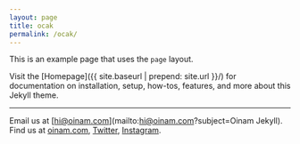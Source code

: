 ```yaml
---
layout: page
title: ocak
permalink: /ocak/
---
```


This is an example page that uses the `page` layout.

Visit the [Homepage]({{ site.baseurl | prepend: site.url }}/) for documentation on installation, setup, how-tos, features, and more about this Jekyll theme.

---

Email us at [hi@oinam.com](mailto:hi@oinam.com?subject=Oinam Jekyll).\
Find us at
[oinam.com](https://oinam.com),
[Twitter](https://twitter.com/oinam),
[Instagram](https://www.instagram.com/oinam/).
